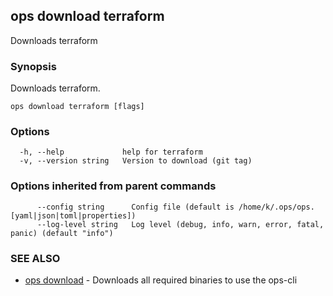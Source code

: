 ## ops download terraform

Downloads terraform

### Synopsis

Downloads terraform.

```
ops download terraform [flags]
```

### Options

```
  -h, --help             help for terraform
  -v, --version string   Version to download (git tag)
```

### Options inherited from parent commands

```
      --config string      Config file (default is /home/k/.ops/ops.[yaml|json|toml|properties])
      --log-level string   Log level (debug, info, warn, error, fatal, panic) (default "info")
```

### SEE ALSO

* [ops download](ops_download.md)	 - Downloads all required binaries to use the ops-cli

